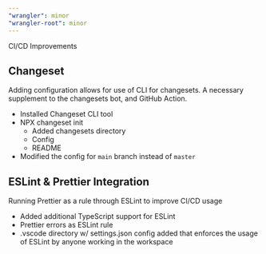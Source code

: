 ```yaml
---
"wrangler": minor
"wrangler-root": minor
---
```


CI/CD Improvements
## Changeset
Adding configuration allows for use of CLI for changesets. A necessary supplement to the changesets bot, and GitHub Action. 
- Installed Changeset CLI tool
- NPX changeset init
    - Added changesets directory
    - Config
    - README
- Modified the config for `main` branch instead of `master`

## ESLint & Prettier Integration
Running Prettier as a rule through ESLint to improve CI/CD usage
- Added additional TypeScript support for ESLint 
- Prettier errors as ESLint rule
- .vscode directory w/ settings.json config added that enforces 
the usage of ESLint by anyone working in the workspace

